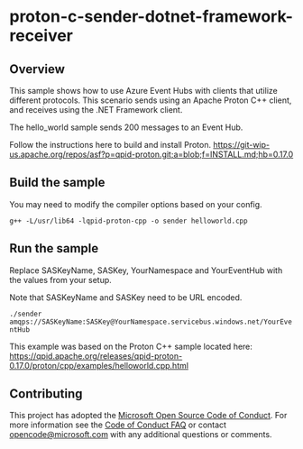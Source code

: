 # proton-c-sender-dotnet-framework-receiver

## Overview

This sample shows how to use Azure Event Hubs with clients that utilize different protocols. This scenario sends using an Apache Proton C++ client, and receives using the .NET Framework client.

The hello_world sample sends 200 messages to an Event Hub.

Follow the instructions here to build and install Proton.
https://git-wip-us.apache.org/repos/asf?p=qpid-proton.git;a=blob;f=INSTALL.md;hb=0.17.0

## Build the sample

You may need to modify the compiler options based on your config.

`g++ -L/usr/lib64 -lqpid-proton-cpp -o sender helloworld.cpp`

## Run the sample

Replace SASKeyName, SASKey, YourNamespace and YourEventHub with the values from your setup.

Note that SASKeyName and SASKey need to be URL encoded.

`./sender amqps://SASKeyName:SASKey@YourNamespace.servicebus.windows.net/YourEventHub`

This example was based on the Proton C++ sample located here:
https://qpid.apache.org/releases/qpid-proton-0.17.0/proton/cpp/examples/helloworld.cpp.html

## Contributing

This project has adopted the [Microsoft Open Source Code of Conduct](https://opensource.microsoft.com/codeofconduct/). For more information see the [Code of Conduct FAQ](https://opensource.microsoft.com/codeofconduct/faq/) or contact [opencode@microsoft.com](mailto:opencode@microsoft.com) with any additional questions or comments.
